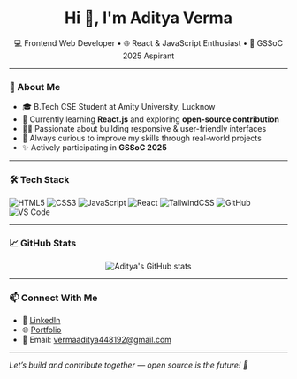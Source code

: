 <h1 align="center">Hi 👋, I'm Aditya Verma</h1>

<p align="center">
  💻 Frontend Web Developer • 🌐 React & JavaScript Enthusiast • 🚀 GSSoC 2025 Aspirant
</p>

---

### 🚀 About Me

- 🎓 B.Tech CSE Student at Amity University, Lucknow  
- 🌱 Currently learning **React.js** and exploring **open-source contribution**
- 👨‍💻 Passionate about building responsive & user-friendly interfaces
- 🧠 Always curious to improve my skills through real-world projects
- ✨ Actively participating in **GSSoC 2025**

---

### 🛠️ Tech Stack

![HTML5](https://img.shields.io/badge/-HTML5-E34F26?logo=html5&logoColor=fff)
![CSS3](https://img.shields.io/badge/-CSS3-1572B6?logo=css3&logoColor=fff)
![JavaScript](https://img.shields.io/badge/-JavaScript-F7DF1E?logo=javascript&logoColor=000)
![React](https://img.shields.io/badge/-React-61DAFB?logo=react&logoColor=000)
![TailwindCSS](https://img.shields.io/badge/-TailwindCSS-38B2AC?logo=tailwind-css&logoColor=fff)
![GitHub](https://img.shields.io/badge/-GitHub-181717?logo=github&logoColor=fff)
![VS Code](https://img.shields.io/badge/-VSCode-007ACC?logo=visual-studio-code&logoColor=fff)

---

### 📈 GitHub Stats

<p align="center">
  <img src="https://github-readme-stats.vercel.app/api?username=Aditya-githubbb&show_icons=true&theme=radical&count_private=true&cache_bust=1" alt="Aditya's GitHub stats" />
</p>


---

### 📫 Connect With Me

- 🔗 [LinkedIn](https://www.linkedin.com/in/aditya-verma-034619296/)  
- 🌐 [Portfolio](https://my-digital-portfolio-pi.vercel.app)  
- 📧 Email: vermaaditya448192@gmail.com

---

*Let’s build and contribute together — open source is the future! 🚀*
